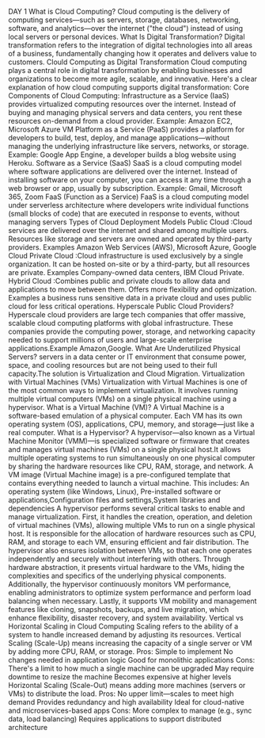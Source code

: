 DAY 1
What is Cloud Computing?
Cloud computing is the delivery of computing services—such as servers, storage, databases, networking, software, and analytics—over the internet ("the cloud") instead of using local servers or personal devices.
What Is Digital Transformation?
Digital transformation refers to the integration of digital technologies into all areas of a business, fundamentally changing how it operates and delivers value to customers.
Clould Computing as Digital Transformation
Cloud computing plays a central role in digital transformation by enabling businesses and organizations to become more agile, scalable, and innovative. Here's a clear explanation of how cloud computing supports digital transformation:
Core Components of Cloud Computing:
Infrastructure as a Service (IaaS)
provides virtualized computing resources over the internet. Instead of buying and managing physical servers and data centers, you rent these resources on-demand from a cloud provider.
Example: Amazon EC2, Microsoft Azure VM
Platform as a Service (PaaS)
provides a platform for developers to build, test, deploy, and manage applications—without managing the underlying infrastructure like servers, networks, or storage.
Example: Google App Engine, a developer builds a blog website using Heroku.
Software as a Service (SaaS)
SaaS  is a cloud computing model where software applications are delivered over the internet. Instead of installing software on your computer, you can access it any time through a web browser or app, usually by subscription.
Example: Gmail, Microsoft 365, Zoom
FaaS (Function as a Service)
FaaS  is a cloud computing model under serverless architecture where developers write individual functions (small blocks of code) that are executed in response to events, without managing servers
Types of Cloud Deployment Models
Public Cloud :Cloud services are delivered over the internet and shared among multiple users. Resources like storage and servers are owned and operated by third-party providers.	Examples Amazon Web Services (AWS), Microsoft Azure, Google Cloud
Private Cloud :Cloud infrastructure is used exclusively by a single organization. It can be hosted on-site or by a third-party, but all resources are private.	 Examples Company-owned data centers, IBM Cloud Private.
Hybrid Cloud	:Combines public and private clouds to allow data and applications to move between them. Offers more flexibility and optimization.	Examples a business runs sensitive data in a private cloud and uses public cloud for less critical operations.
Hyperscale Public Cloud Providers?
Hyperscale cloud providers are large tech companies that offer massive, scalable cloud computing platforms with global infrastructure. These companies provide the computing power, storage, and networking capacity needed to support millions of users and large-scale enterprise applications.Example Amazon,Google.
What Are Underutilized Physical Servers?
servers in a data center or IT environment that consume power, space, and cooling resources but are not being used to their full capacity.The solution is Virtualization and Cloud Migration.
 Virtualization with Virtual Machines (VMs)
Virtualization with Virtual Machines is one of the most common ways to implement virtualization. It involves running multiple virtual computers (VMs) on a single physical machine using a hypervisor.
What is a Virtual Machine (VM)?
A Virtual Machine is a software-based emulation of a physical computer. Each VM has its own operating system (OS), applications, CPU, memory, and storage—just like a real computer.
What is a Hypervisor?
A hypervisor—also known as a Virtual Machine Monitor (VMM)—is specialized software or firmware that creates and manages virtual machines (VMs) on a single physical host.It allows multiple operating systems to run simultaneously on one physical computer by sharing the hardware resources like CPU, RAM, storage, and network.
A VM image (Virtual Machine image) is a pre-configured template that contains everything needed to launch a virtual machine. This includes:
An operating system (like Windows, Linux), Pre-installed software or applications,Configuration files and settings,System libraries and dependencies
A hypervisor performs several critical tasks to enable and manage virtualization. First, it handles the creation, operation, and deletion of virtual machines (VMs), allowing multiple VMs to run on a single physical host. It is responsible for the allocation of hardware resources such as CPU, RAM, and storage to each VM, ensuring efficient and fair distribution. The hypervisor also ensures isolation between VMs, so that each one operates independently and securely without interfering with others. Through hardware abstraction, it presents virtual hardware to the VMs, hiding the complexities and specifics of the underlying physical components. Additionally, the hypervisor continuously monitors VM performance, enabling administrators to optimize system performance and perform load balancing when necessary. Lastly, it supports VM mobility and management features like cloning, snapshots, backups, and live migration, which enhance flexibility, disaster recovery, and system availability.
Vertical vs Horizontal Scaling in Cloud Computing
Scaling refers to the ability of a system to handle increased demand by adjusting its resources.
 Vertical Scaling (Scale-Up) means increasing the capacity of a single server or VM by adding more CPU, RAM, or storage.
Pros:
Simple to implement
No changes needed in application logic
Good for monolithic applications
Cons:
There's a limit to how much a single machine can be upgraded
May require downtime to resize the machine
Becomes expensive at higher levels
 Horizontal Scaling (Scale-Out) means adding more machines (servers or VMs) to distribute the load.
Pros:
No upper limit—scales to meet high demand
Provides redundancy and high availability
Ideal for cloud-native and microservices-based apps
Cons:
More complex to manage (e.g., sync data, load balancing)
Requires applications to support distributed architecture







